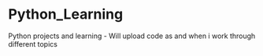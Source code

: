 # Python_Learning
Python projects and learning - Will upload code as and when i work through different topics
